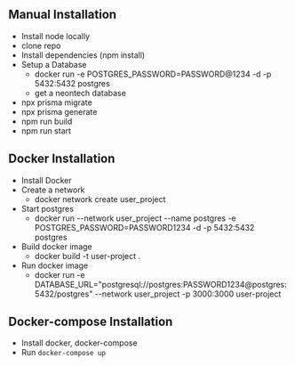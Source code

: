 ## Manual Installation
- Install node locally 
- clone repo
- Install dependencies (npm install)
- Setup a Database
    - docker run -e POSTGRES_PASSWORD=PASSWORD@1234 -d -p 5432:5432 postgres
    - get a neontech database
- npx prisma migrate
- npx prisma generate
- npm run build
- npm run start


## Docker Installation
- Install Docker
- Create a network
    - docker network create user_project
- Start postgres
    - docker run --network user_project --name postgres -e POSTGRES_PASSWORD=PASSWORD1234 -d -p 5432:5432 postgres
- Build docker image 
    - docker build -t user-project .
- Run docker image 
    - docker run -e DATABASE_URL="postgresql://postgres:PASSWORD1234@postgres:5432/postgres" --network user_project -p 3000:3000 user-project


## Docker-compose Installation
- Install docker, docker-compose
- Run `docker-compose up`
